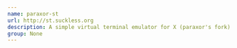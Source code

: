 ```yaml
---
name: paraxor-st
url: http://st.suckless.org
description: A simple virtual terminal emulator for X (paraxor's fork).
group: None
---
```

